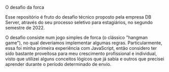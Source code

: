 O desafio da forca


Esse repositório é fruto do desafio técnico proposto pela empresa DB Server, através do seu processo seletivo para estagiários, no segundo semestre de 2022.

O desafio consiste num jogo simples de forca (o clássico "hangman game"), no qual deveríamos implementar algumas regras. Particularmente, essa foi minha primeira experiência com JavaScript, então considero ter sido bastante proveitosa para meu crescimento profissional e individual, visto que utilizei alguns conceitos lógicos que já sabia e outros que precisei aprender durante o período determinado de envio.
